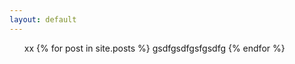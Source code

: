 ```yaml
---
layout: default
---
```

<ul>
xx
  {% for post in site.posts %}
    gsdfgsdfgsfgsdfg
  {% endfor %}
</ul>